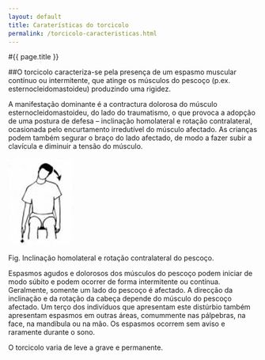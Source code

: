 ```yaml
---
layout: default
title: Caraterísticas do torcicolo
permalink: /torcicolo-caracteristicas.html
---
```


#{{ page.title }}

##O torcicolo caracteriza-se pela presença de um espasmo muscular contínuo ou intermitente, que atinge os músculos do pescoço (p.ex. esternocleidomastoideu) produzindo uma rigidez.

A manifestação dominante é a contractura dolorosa do músculo esternocleidomastoideu, do lado do traumatismo, o que provoca a adopção de uma postura de defesa – inclinação homolateral e rotação contralateral, ocasionada pelo encurtamento irredutível do músculo afectado. As crianças podem também segurar o braço do lado afectado, de modo a fazer subir a clavícula e diminuir a tensão do músculo.

![Caraterísticas do torcicolo](assets/torcicolo-caracteristicas.jpg)

Fig. Inclinação homolateral e rotação contralateral do pescoço.

Espasmos agudos e dolorosos dos músculos do pescoço podem iniciar de modo súbito e podem ocorrer de forma intermitente ou contínua. Geralmente, somente um lado do pescoço é afectado. A direcção da inclinação e da rotação da cabeça depende do músculo do pescoço afectado. Um terço dos indivíduos que apresentam este distúrbio também apresentam espasmos em outras áreas, comummente nas pálpebras, na face, na mandíbula ou na mão. Os espasmos ocorrem sem aviso e raramente durante o sono.

O torcicolo varia de leve a grave e permanente.
